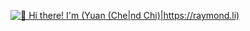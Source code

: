 [<img src="https://raw.githubusercontent.com/Raymo111/Raymo111/master/intro.gif" alt="👋 Hi there! I'm (Yuan (Che|nd Chi)|https://raymond.li)" title="👋 Hi there! I'm (Yuan (Che|nd Chi)|https://raymond.li)"/>](https://raymond.li/)

<!--
**yuancc12/yuancc12** is a ✨ _special_ ✨ repository because its `README.md` (this file) appears on your GitHub profile.

Here are some ideas to get you started:

- 🔭 I’m currently working on ...
- 🌱 I’m currently learning ...
- 👯 I’m looking to collaborate on ...
- 🤔 I’m looking for help with ...
- 💬 Ask me about ...
- 📫 How to reach me: ...
- 😄 Pronouns: ...
- ⚡ Fun fact: ...
-->
